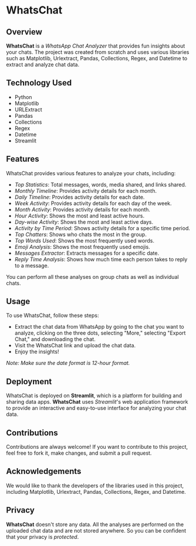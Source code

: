# WhatsChat

## Overview

**WhatsChat** is a _WhatsApp Chat Analyzer_ that provides fun insights about your chats. The project was created from scratch and uses various libraries such as Matplotlib, Urlextract, Pandas, Collections, Regex, and Datetime to extract and analyze chat data.

## Technology Used

- Python
- Matplotlib
- URLExtract
- Pandas
- Collections
- Regex
- Datetime
- Streamlit

## Features

WhatsChat provides various features to analyze your chats, including:

- _Top Statistics_: Total messages, words, media shared, and links shared.
- _Monthly Timeline_: Provides activity details for each month.
- _Daily Timeline_: Provides activity details for each date.
- _Week Activity_: Provides activity details for each day of the week.
- _Month Activity_: Provides activity details for each month.
- _Hour Activity_: Shows the most and least active hours.
- _Day-wise Activity_: Shows the most and least active days.
- _Activity by Time Period_: Shows activity details for a specific time period.
- _Top Chatters_: Shows who chats the most in the group.
- _Top Words Used_: Shows the most frequently used words.
- _Emoji Analysis_: Shows the most frequently used emojis.
- _Messages Extractor_: Extracts messages for a specific date.
- _Reply Time Analysis_: Shows how much time each person takes to reply to a message.

You can perform all these analyses on group chats as well as individual chats.



## Usage

To use WhatsChat, follow these steps:

- Extract the chat data from WhatsApp by going to the chat you want to analyze, clicking on the three dots, selecting "More," selecting "Export Chat," and downloading the chat.
- Visit the WhatsChat link and upload the chat data.
- Enjoy the insights!

_Note: Make sure the date format is 12-hour format._

## Deployment

WhatsChat is deployed on **Streamlit**, which is a platform for building and sharing data apps. **WhatsChat** uses _Streamlit_'s web application framework to provide an interactive and easy-to-use interface for analyzing your chat data.

## Contributions

Contributions are always welcome! If you want to contribute to this project, feel free to fork it, make changes, and submit a pull request.

## Acknowledgements

We would like to thank the developers of the libraries used in this project, including Matplotlib, Urlextract, Pandas, Collections, Regex, and Datetime.

## Privacy

**WhatsChat** doesn't store any data. All the analyses are performed on the uploaded chat data and are not stored anywhere. So you can be confident that your privacy is _protected_.
